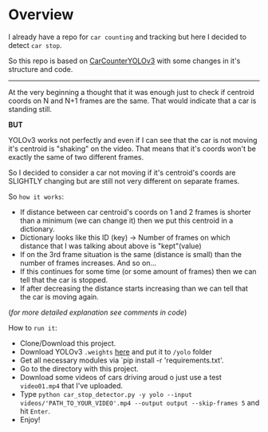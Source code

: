 # Overview
I already have a repo for `car counting` and tracking but here I decided to detect `car stop`.

So this repo is based on [CarCounterYOLOv3](https://github.com/CREESTL/CarCounterYOLOv3) with some changes in it's structure and code.
____

 At the very beginning a thought that it was enough just to check if centroid coords on N and N+1 frames are the same. That would indicate that a car is standing still.
 
 __BUT__
 
 YOLOv3 works not perfectly and even if I can see that the car is not moving it's centroid is "shaking" on the video.
 That means that it's coords won't be exactly the same of two different frames.
 
 So I decided to consider a car not moving if it's centroid's coords are SLIGHTLY changing but are still not very different on separate frames.
 
 So `how it works`:
 - If distance between car centroid's coords on 1 and 2 frames is shorter than a minimum (we can change it) then we put this centroid in a dictionary.
 - Dictionary looks like this
       ID (key) -> Number of frames on which distance that I was talking about above is "kept"(value)
 - If on the 3rd frame situation is the same (distance is small) than the number of frames increases. And so on...
 - If this continues for some time (or some amount of frames) then we can tell that the car is stopped.
 - If after decreasing the distance starts increasing than we can tell that the car is moving again.
 
 (<i>for more detailed explanation see comments in code</i>)

How to `run it`:
- Clone/Download this project.
- Download YOLOv3 `.weights` [here](https://yadi.sk/d/-WQu7wm-T3dhzg) and put it to `/yolo` folder
- Get all necessary modules via `pip install -r 'requirements.txt'.
- Go to the directory with this project.
- Download some videos of cars driving aroud o just use a test `video01.mp4` that I've uploaded.
- Type `python car_stop_detector.py -y yolo --input videos/'PATH_TO_YOUR_VIDEO'.mp4 --output output --skip-frames 5` and hit `Enter`.
- Enjoy!


